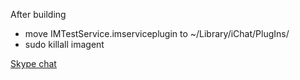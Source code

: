 After building
* move IMTestService.imserviceplugin to ~/Library/iChat/PlugIns/
* sudo killall imagent


<a id="z" href="skype:?chat&amp;blob=peR9u9OCGDArdv8a-1Dzbqq2iwu-oMRn_hmE1uiso8zdNjDkLzNqgy4g">Skype chat</a>
